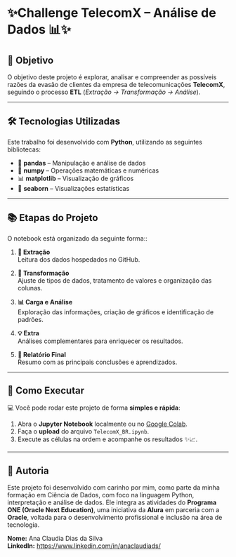 # ✨Challenge TelecomX – Análise de Dados 📊✨

## 🎯 **Objetivo**
O objetivo deste projeto é explorar, analisar e compreender as possíveis razões da evasão de clientes da empresa de telecomunicações **TelecomX**, seguindo o processo **ETL** (*Extração → Transformação → Análise*).

---

## 🛠️ **Tecnologias Utilizadas**
Este trabalho foi desenvolvido com **Python**, utilizando as seguintes bibliotecas:
- 🐼 **pandas** – Manipulação e análise de dados
- 🔢 **numpy** – Operações matemáticas e numéricas
- 📊 **matplotlib** – Visualização de gráficos
- 🎨 **seaborn** – Visualizações estatísticas 

---

## 📚 **Etapas do Projeto**

O notebook está organizado da seguinte forma::

1. **📌 Extração**  
   Leitura dos dados hospedados no GitHub.

2. **🔧 Transformação**  
   Ajuste de tipos de dados, tratamento de valores e organização das colunas.

3. **📊 Carga e Análise**  
   Exploração das informações, criação de gráficos e identificação de padrões.

4. **💡 Extra**  
   Análises complementares para enriquecer os resultados.

5. **📄 Relatório Final**  
   Resumo com as principais conclusões e aprendizados.

---

## 🚀 **Como Executar**

💻 Você pode rodar este projeto de forma **simples e rápida**:

1. Abra o **Jupyter Notebook** localmente ou no [Google Colab](https://colab.research.google.com/).  
2. Faça o **upload** do arquivo `TelecomX_BR.ipynb`.  
3. Execute as células na ordem e acompanhe os resultados ✨📈.

---

## 💌 **Autoria**

Este projeto foi desenvolvido com carinho por mim, como parte da minha formação em Ciência de Dados, com foco na linguagem Python, interpretação e análise de dados. 
Ele integra as atividades do **Programa ONE (Oracle Next Education)**, uma iniciativa da **Alura** em parceria com a **Oracle**, voltada para o desenvolvimento profissional e inclusão na área de tecnologia.

**Nome:** Ana Claudia Dias da Silva   
**LinkedIn:** https://www.linkedin.com/in/anaclaudiads/
